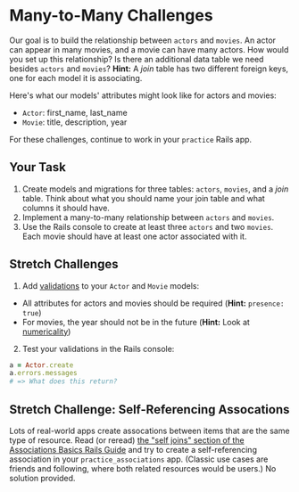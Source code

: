 # Many-to-Many Challenges

Our goal is to build the relationship between `actors` and `movies`. An actor can appear in many movies, and a movie can have many actors. How would you set up this relationship? Is there an additional data table we need besides `actors` and `movies`? **Hint:** A *join* table has two different foreign keys, one for each model it is associating. 


Here's what our models' attributes might look like for actors and movies:
  * `Actor`: first_name, last_name
  * `Movie`: title, description, year

For these challenges, continue to work in your `practice` Rails app.

## Your Task

1. Create models and migrations for three tables: `actors`, `movies`, and a *join* table. Think about what you should name your join table and what columns it should have.
2. Implement a many-to-many relationship between `actors` and `movies`.
3. Use the Rails console to create at least three `actors` and two `movies`. Each movie should have at least one actor associated with it. 

## Stretch Challenges

1. Add <a href="http://guides.rubyonrails.org/active_record_validations.html" target="_blank">validations</a> to your `Actor` and `Movie` models:
  * All attributes for actors and movies should be required (**Hint:** `presence: true`)
  * For movies, the year should not be in the future (**Hint:** Look at <a href="http://guides.rubyonrails.org/active_record_validations.html#numericality" target="_blank">numericality</a>)

2. Test your validations in the Rails console:

  ```ruby
  a = Actor.create
  a.errors.messages
  # => What does this return?
  ```

## Stretch Challenge: Self-Referencing Assocations

Lots of real-world apps create assocations between items that are the same type of resource.  Read (or reread) <a href="http://guides.rubyonrails.org/association_basics.html#self-joins" target="_blank">the "self joins" section of the Associations Basics Rails Guide</a> and try to create a self-referencing association in your `practice_associations` app.  (Classic use cases are friends and following, where both related resources would be users.) No solution provided.


